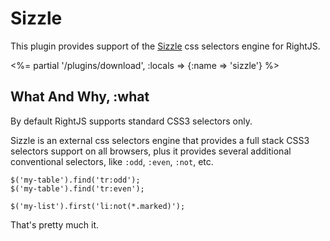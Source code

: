# Sizzle

This plugin provides support of the [Sizzle](http://sizzlejs.com) css
selectors engine for RightJS.

<%= partial '/plugins/download', :locals => {:name => 'sizzle'} %>

## What And Why, :what

By default RightJS supports standard CSS3 selectors only.

Sizzle is an external css selectors engine that provides a full stack CSS3
selectors support on all browsers, plus it provides several additional
conventional selectors, like `:odd`, `:even`, `:not`, etc.

    $('my-table').find('tr:odd');
    $('my-table').find('tr:even');

    $('my-list').first('li:not(*.marked)');

That's pretty much it.

